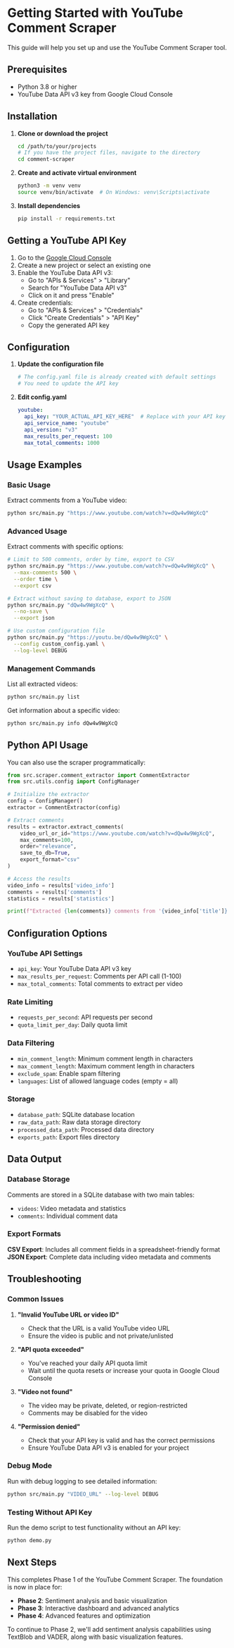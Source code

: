# Getting Started with YouTube Comment Scraper

This guide will help you set up and use the YouTube Comment Scraper tool.

## Prerequisites

- Python 3.8 or higher
- YouTube Data API v3 key from Google Cloud Console

## Installation

1. **Clone or download the project**
   ```bash
   cd /path/to/your/projects
   # If you have the project files, navigate to the directory
   cd comment-scraper
   ```

2. **Create and activate virtual environment**
   ```bash
   python3 -m venv venv
   source venv/bin/activate  # On Windows: venv\Scripts\activate
   ```

3. **Install dependencies**
   ```bash
   pip install -r requirements.txt
   ```

## Getting a YouTube API Key

1. Go to the [Google Cloud Console](https://console.cloud.google.com/)
2. Create a new project or select an existing one
3. Enable the YouTube Data API v3:
   - Go to "APIs & Services" > "Library"
   - Search for "YouTube Data API v3"
   - Click on it and press "Enable"
4. Create credentials:
   - Go to "APIs & Services" > "Credentials"
   - Click "Create Credentials" > "API Key"
   - Copy the generated API key

## Configuration

1. **Update the configuration file**
   ```bash
   # The config.yaml file is already created with default settings
   # You need to update the API key
   ```

2. **Edit config.yaml**
   ```yaml
   youtube:
     api_key: "YOUR_ACTUAL_API_KEY_HERE"  # Replace with your API key
     api_service_name: "youtube"
     api_version: "v3"
     max_results_per_request: 100
     max_total_comments: 1000
   ```

## Usage Examples

### Basic Usage

Extract comments from a YouTube video:
```bash
python src/main.py "https://www.youtube.com/watch?v=dQw4w9WgXcQ"
```

### Advanced Usage

Extract comments with specific options:
```bash
# Limit to 500 comments, order by time, export to CSV
python src/main.py "https://www.youtube.com/watch?v=dQw4w9WgXcQ" \
  --max-comments 500 \
  --order time \
  --export csv

# Extract without saving to database, export to JSON
python src/main.py "dQw4w9WgXcQ" \
  --no-save \
  --export json

# Use custom configuration file
python src/main.py "https://youtu.be/dQw4w9WgXcQ" \
  --config custom_config.yaml \
  --log-level DEBUG
```

### Management Commands

List all extracted videos:
```bash
python src/main.py list
```

Get information about a specific video:
```bash
python src/main.py info dQw4w9WgXcQ
```

## Python API Usage

You can also use the scraper programmatically:

```python
from src.scraper.comment_extractor import CommentExtractor
from src.utils.config import ConfigManager

# Initialize the extractor
config = ConfigManager()
extractor = CommentExtractor(config)

# Extract comments
results = extractor.extract_comments(
    video_url_or_id="https://www.youtube.com/watch?v=dQw4w9WgXcQ",
    max_comments=100,
    order="relevance",
    save_to_db=True,
    export_format="csv"
)

# Access the results
video_info = results['video_info']
comments = results['comments']
statistics = results['statistics']

print(f"Extracted {len(comments)} comments from '{video_info['title']}'")
```

## Configuration Options

### YouTube API Settings
- `api_key`: Your YouTube Data API v3 key
- `max_results_per_request`: Comments per API call (1-100)
- `max_total_comments`: Total comments to extract per video

### Rate Limiting
- `requests_per_second`: API requests per second
- `quota_limit_per_day`: Daily quota limit

### Data Filtering
- `min_comment_length`: Minimum comment length in characters
- `max_comment_length`: Maximum comment length in characters
- `exclude_spam`: Enable spam filtering
- `languages`: List of allowed language codes (empty = all)

### Storage
- `database_path`: SQLite database location
- `raw_data_path`: Raw data storage directory
- `processed_data_path`: Processed data directory
- `exports_path`: Export files directory

## Data Output

### Database Storage
Comments are stored in a SQLite database with two main tables:
- `videos`: Video metadata and statistics
- `comments`: Individual comment data

### Export Formats

**CSV Export**: Includes all comment fields in a spreadsheet-friendly format
**JSON Export**: Complete data including video metadata and comments

## Troubleshooting

### Common Issues

1. **"Invalid YouTube URL or video ID"**
   - Check that the URL is a valid YouTube video URL
   - Ensure the video is public and not private/unlisted

2. **"API quota exceeded"**
   - You've reached your daily API quota limit
   - Wait until the quota resets or increase your quota in Google Cloud Console

3. **"Video not found"**
   - The video may be private, deleted, or region-restricted
   - Comments may be disabled for the video

4. **"Permission denied"**
   - Check that your API key is valid and has the correct permissions
   - Ensure YouTube Data API v3 is enabled for your project

### Debug Mode

Run with debug logging to see detailed information:
```bash
python src/main.py "VIDEO_URL" --log-level DEBUG
```

### Testing Without API Key

Run the demo script to test functionality without an API key:
```bash
python demo.py
```

## Next Steps

This completes Phase 1 of the YouTube Comment Scraper. The foundation is now in place for:

- **Phase 2**: Sentiment analysis and basic visualization
- **Phase 3**: Interactive dashboard and advanced analytics
- **Phase 4**: Advanced features and optimization

To continue to Phase 2, we'll add sentiment analysis capabilities using TextBlob and VADER, along with basic visualization features.
